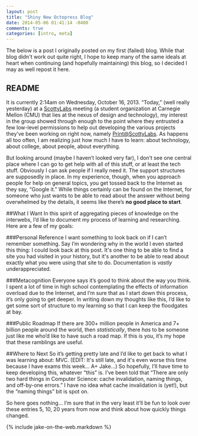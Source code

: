 ```yaml
---
layout: post
title: "Shiny New Octopress Blog"
date: 2014-05-06 01:41:14 -0400
comments: true
categories: [intro, meta]
---
```


The below is a post I originally posted on my first (failed) blog. While that blog didn't work out quite right, I hope to keep many of the same ideals at heart when continuing (and hopefully maintaining) this blog, so I decided I may as well repost it here.
<!-- more -->

## README
It is currently 2:14am on Wednesday, October 16, 2013. “Today,” (well really yesterday) at a [ScottyLabs][SL] meeting (a student organization at Carnegie Mellon (CMU) that lies at the nexus of design and technology), my interest in the group showed through enough to the point where they entrusted a few low-level permissions to help out developing the various projects they’ve been working on right now, namely [Print@ScottyLabs][print-SL]. As happens all too often, I am realizing just how much I have to learn: about technology, about college, about people, about everything. 

But looking around (maybe I haven’t looked very far), I don’t see one central place where I can go to get help with all of this stuff, or at least the tech stuff. Obviously I can ask people if I really need it. The support structures are supposedly in place. In my experience, though, when you approach people for help on general topics, you get tossed back to the Internet as they say, “Google it.”  While things certainly can be found on the Internet, for someone who just wants to be able to read about the answer without being overwhelmed by the details, it seems like there’s __no good place to start__.

[SL]: <//scottylabs.org>
[print-SL]: <//print.scottylabs.org>

##What I Want
In this spirit of aggregating pieces of knowledge on the interwebs, I’d like to document my process of learning and researching. Here are a few of my goals:

###Personal Reference
I want something to look back on if I can’t remember something. Say I’m wondering why in the world I even started this thing: I could look back at this post. It's one thing to be able to find a site you had visited in your history, but it's another to be able to read about exactly what you were using that site to do. Documentation is _vastly_ underappreciated.

###Metacognition
Everyone says it’s good to think about the way you think. I spent a lot of time in high school contemplating the effects of information overload due to the Internet, and I’m sure that as I start down this process, it’s only going to get deeper. In writing down my thoughts like this, I’d like to get some sort of structure to my learning so that I can keep the floodgates at bay.

###Public Roadmap
If there are 300+ million people in America and 7+ billion people around the world, then _statistically_, there _has_ to be someone just like me who’d like to have such a road map. If this is you, it’s my hope that these ramblings are useful.

##Where to Next
So it’s getting pretty late and I’d like to get back to what I was learning about: MVC. (EDIT: It's still late, and it's even worse this time because I have exams this week... A+ Jake...) So hopefully, I’ll have time to keep developing this, whatever “this” is. I’ve been told that “There are only two hard things in Computer Science: cache invalidation, naming things, and off-by-one errors.” I have no idea what cache invalidation is (yet!), but the “naming things” bit is spot on.

So here goes nothing... I’m sure that in the very least it’ll be fun to look over these entries 5, 10, 20 years from now and think about how quickly things changed.

{% include jake-on-the-web.markdown %}
